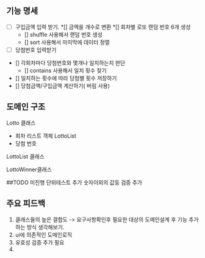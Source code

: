 ## 기능 명세
*[ ] 구입금액 입력 받기.
  *[] 금액을 개수로 변환
*[] 회차별 로또 랜덤 번호 6개 생성
  * [] shuffle 사용해서 랜덤 번호 생성
  * [] sort 사용해서 마지막에 데이터 정렬
*[ ] 당첨번호 입력받기
* [] 각회차마다 당첨번호와 몇개나 일치하는지 판단
  * [] contains 사용해서 일치 횟수 찾기
* [] 일치하는 횟수에 따라 당첨별 횟수 저장하기
* [] 당첨금액/구입금액 계산하기( 버림 사용)


## 도메인 구조
Lotto 클래스
- 회차 리스트 객체 LottoList
- 당첨 번호 


LottoList 클래스

LottoWinner클래스

##TODO
미진행 단위테스트 추가
숫자이외의 값등 검증 추가

## 주요 피드백
1. 클래스들의 높은 결합도 
   -> 요구사항확인후 필요한 대상의 도메인설계 후 기능 추가하는
방식 생각해보기.
2. ui에 의존적인 도메인로직
3. 유효성 검증 추가 필요
4. 
